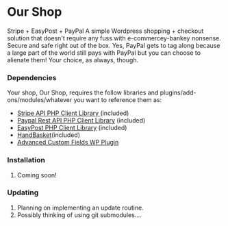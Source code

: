 # Our Shop
Stripe + EasyPost + PayPal
A simple Wordpress shopping + checkout solution that doesn't require any fuss
with e-commercey-bankey nonsense. Secure and safe right out of the box. Yes,
PayPal gets to tag along because a large part of the world still pays with
PayPal but you can choose to alienate them! Your choice, as always, though.

### Dependencies
Your shop, Our Shop, requires the follow libraries and
plugins/add-ons/modules/whatever you want to reference them as:
- [Stripe API PHP Client Library ](https://github.com/stripe/stripe-php) (included)
- [Paypal Rest API PHP Client Library](https://github.com/paypal/rest-api-sdk-php) (included)
- [EasyPost PHP Client Library](https://github.com/EasyPost/easypost-php) (included)
- [HandBasket](#)(included)
- [Advanced Custom Fields WP Plugin](http://www.advancedcustomfields.com/)

### Installation
1. Coming soon!

### Updating
1. Planning on implementing an update routine.
2. Possibly thinking of using git submodules....
